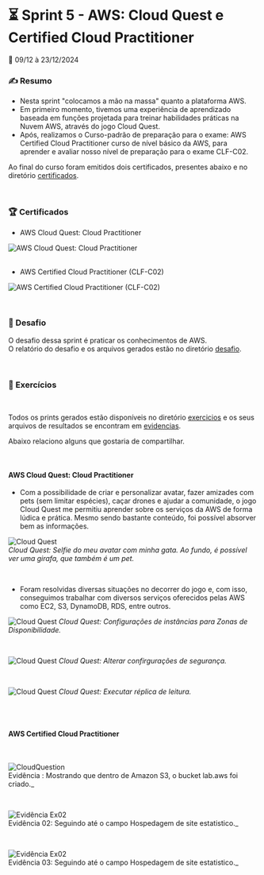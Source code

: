 # :hourglass_flowing_sand: Sprint 5 - AWS: Cloud Quest e Certified Cloud Practitioner
:calendar: 09/12 à 23/12/2024


### :writing_hand: Resumo

- Nesta sprint "colocamos a mão na massa" quanto a plataforma AWS.
- Em primeiro momento, tivemos uma experiência de aprendizado baseada em funções projetada para treinar habilidades práticas na Nuvem AWS, através do jogo Cloud Quest.
- Após, realizamos o Curso-padrão de preparação para o exame: AWS Certified Cloud Practitioner curso de nível básico da AWS, para aprender e avaliar nosso nível de preparação para o exame CLF-C02.



Ao final do curso foram emitidos dois certificados, presentes abaixo e no diretório [certificados](./certificados/).

<br>

### :trophy: Certificados

- AWS Cloud Quest: Cloud Practitioner

![AWS Cloud Quest: Cloud Practitioner](./certificados/s5_AWS-Cloud-Quest-Cloud-Practitioner.jpg)
<br><br>
- AWS Certified Cloud Practitioner (CLF-C02)

![AWS Certified Cloud Practitioner (CLF-C02)](./certificados/s5_AWS-Exam-Prep-Standard-Course-AWS-Certified%20Cloud%20Practitioner.jpg)

<br>

### :jigsaw: Desafio

 O desafio dessa sprint é praticar os conhecimentos de AWS.          
 O relatório do desafio e os arquivos gerados estão no diretório [desafio](./desafio/README.md).

<br>

### :brain: Exercícios

<br>

Todos os prints gerados estão disponíveis no diretório [exercicios](./exercicios/) e os seus arquivos de resultados se encontram em [evidencias](./evidencias/evid_exercicios/).

Abaixo relaciono alguns que gostaria de compartilhar.

<br>

#### AWS Cloud Quest: Cloud Practitioner

* Com a possibilidade de criar e personalizar avatar, fazer amizades com pets (sem limitar espécies), caçar drones e ajudar a comunidade, o jogo Cloud Quest me permitiu aprender sobre os serviços da AWS de forma lúdica e prática. Mesmo sendo bastante conteúdo, foi possível absorver bem as informações.

![Cloud Quest](./exercicios/Cloud%20Quest/CloudQuest.png)                          
_*Cloud Quest: Selfie do meu avatar com minha gata. Ao fundo, é possível ver uma girafa, que também é um pet.*_

<br>

* Foram resolvidas diversas situações no decorrer do jogo e, com isso, conseguimos trabalhar com diversos serviços oferecidos pelas AWS como EC2, S3, DynamoDB, RDS, entre outros.

![Cloud Quest](./evidencias/evid_exercicios/cloud-quest/01.jpg)
_*Cloud Quest: Configurações de instâncias para Zonas de Disponibilidade.*_

<br>

![Cloud Quest](./evidencias/evid_exercicios/cloud-quest/03.jpg)
_*Cloud Quest: Alterar confirgurações de segurança.*_

<br>

![Cloud Quest](./evidencias/evid_exercicios/cloud-quest/04.jpg)
_*Cloud Quest: Executar réplica de leitura.*_

<br>

<br>



#### AWS Certified Cloud Practitioner

<br>

![CloudQuestion](./evidencias/evid_exercicios/lab-aws-s3/01.jpg)                          
Evidência : Mostrando que dentro de Amazon S3, o bucket lab.aws foi criado._

<br>

![Evidência Ex02](./evidencias/evid_exercicios/lab-aws-s3/03.jpg)                          
Evidência 02: Seguindo até o campo Hospedagem de site estatistico._

<br>

![Evidência Ex02](./evidencias/evid_exercicios/lab-aws-s3/03.jpg)                          
Evidência 03: Seguindo até o campo Hospedagem de site estatistico._
